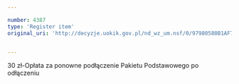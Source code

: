 ```yaml
---

number: 4387
type: 'Register item'
original_uri: 'http://decyzje.uokik.gov.pl/nd_wz_um.nsf/0/97980580B1AF79DBC1257B36003D5373?OpenDocument'


---
```


30 zł-Opłata za ponowne podłączenie Pakietu Podstawowego po odłączeniu
